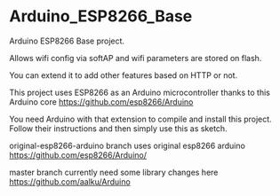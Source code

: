 # Arduino_ESP8266_Base
Arduino ESP8266 Base project.

Allows wifi config via softAP and wifi parameters are stored on flash.

You can extend it to add other features based on HTTP or not.

This project uses ESP8266 as an Arduino microcontroller thanks to this Arduino core https://github.com/esp8266/Arduino

You need Arduino with that extension to compile and install this project. Follow their instructions and then simply use this as sketch.

original-esp8266-arduino branch uses original esp8266 arduino https://github.com/esp8266/Arduino/

master branch currently need some library changes here https://github.com/aalku/Arduino
